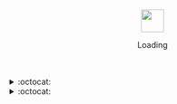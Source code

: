 
<div align="center">
	<br>
	<br>
	<img src="https://enterprise.github.com/assets/spinners/octocat-spinner-128-26a44333917854c6794d55eac947b1277fced54f1f60c5df5d93431db8753bc5.gif" width="40" height="40">
	<p>Loading</p>
	<br>
	<br>
</div>

<details>
  <summary>:octocat:</summary>

  <img align="center" alt="Wabri's Github Stats" src="https://github-readme-stats.vercel.app/api?username=wabri&show_icons=true&hide_border=true&count_private=true&theme=nord" />

</details>
<details>
  <summary>:octocat:</summary>
	
<!--START_SECTION:waka-->
<!--END_SECTION:waka-->

</details>
